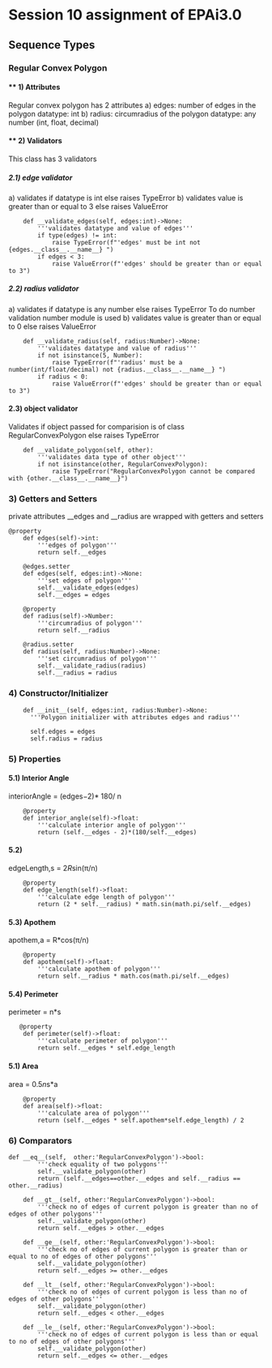 # Session 10 assignment of EPAi3.0
## Sequence Types

### Regular Convex Polygon
#### ** 1) Attributes
Regular convex polygon has 2 attributes 
a) edges: number of edges in the polygon
   datatype: int
b) radius: circumradius of the polygon
   datatype: any number (int, float, decimal)
   
#### ** 2) Validators
This class has 3 validators
##### 2.1) edge validator
a) validates if datatype is int else raises TypeError
b) validates value is greater than or equal to 3 else raises ValueError
```
    def __validate_edges(self, edges:int)->None:
        '''validates datatype and value of edges'''
        if type(edges) != int:
            raise TypeError(f"'edges' must be int not {edges.__class__.__name__} ")
        if edges < 3:
            raise ValueError(f"'edges' should be greater than or equal to 3")
```
##### 2.2) radius validator
a) validates if datatype is any number else raises TypeError
To do number validation number module is used
b) validates value is greater than or equal to 0 else raises ValueError
```
    def __validate_radius(self, radius:Number)->None:
        '''validates datatype and value of radius'''
        if not isinstance(5, Number):
            raise TypeError(f"'radius' must be a number(int/float/decimal) not {radius.__class__.__name__} ")
        if radius < 0:
            raise ValueError(f"'edges' should be greater than or equal to 3")
```
#### 2.3) object validator
Validates if object passed for comparision is of class RegularConvexPolygon else raises TypeError
```
    def __validate_polygon(self, other):
        '''validates data type of other object'''
        if not isinstance(other, RegularConvexPolygon):
            raise TypeError("RegularConvexPolygon cannot be compared with {other.__class__.__name__}")
```

### 3) Getters and Setters
private attributes __edges and __radius are wrapped with getters and setters
```
@property
    def edges(self)->int:
        '''edges of polygon'''
        return self.__edges

    @edges.setter
    def edges(self, edges:int)->None:
        '''set edges of polygon'''
        self.__validate_edges(edges)
        self.__edges = edges

    @property
    def radius(self)->Number:
        '''circumradius of polygon'''
        return self.__radius

    @radius.setter
    def radius(self, radius:Number)->None:
        '''set circumradius of polygon'''
        self.__validate_radius(radius)
        self.__radius = radius

```

### 4) Constructor/Initializer
```
    def __init__(self, edges:int, radius:Number)->None:
      '''Polygon initializer with attributes edges and radius'''

      self.edges = edges
      self.radius = radius
```

### 5) Properties
#### 5.1) Interior Angle
interiorAngle = (edges−2)* 180/ n
```
    @property
    def interior_angle(self)->float:
        '''calculate interior angle of polygon'''
        return (self.__edges - 2)*(180/self.__edges)
```
#### 5.2)
edgeLength,s = 2*R*sin⁡(π/n)
```
    @property
    def edge_length(self)->float:
        '''calculate edge length of polygon'''
        return (2 * self.__radius) * math.sin(math.pi/self.__edges)
```
#### 5.3) Apothem
apothem,a = R*cos⁡(π/n)
```
    @property
    def apothem(self)->float:
        '''calculate apothem of polygon'''
        return self.__radius * math.cos(math.pi/self.__edges)
```
#### 5.4) Perimeter
perimeter = n*s
```
   @property
    def perimeter(self)->float:
        '''calculate perimeter of polygon'''
        return self.__edges * self.edge_length
```
#### 5.1) Area
area = 0.5*n*s*a
```
    @property
    def area(self)->float:
        '''calculate area of polygon'''
        return (self.__edges * self.apothem*self.edge_length) / 2
```

### 6) Comparators
```
def __eq__(self,  other:'RegularConvexPolygon')->bool:
        '''check equality of two polygons'''
        self.__validate_polygon(other)
        return (self.__edges==other.__edges and self.__radius == other.__radius)

    def __gt__(self, other:'RegularConvexPolygon')->bool:
        '''check no of edges of current polygon is greater than no of edges of other polygons'''
        self.__validate_polygon(other)
        return self.__edges > other.__edges

    def __ge__(self, other:'RegularConvexPolygon')->bool:
        '''check no of edges of current polygon is greater than or equal to no of edges of other polygons'''
        self.__validate_polygon(other)
        return self.__edges >= other.__edges

    def __lt__(self, other:'RegularConvexPolygon')->bool:
        '''check no of edges of current polygon is less than no of edges of other polygons'''
        self.__validate_polygon(other)
        return self.__edges < other.__edges

    def __le__(self, other:'RegularConvexPolygon')->bool:
        '''check no of edges of current polygon is less than or equal to no of edges of other polygons'''
        self.__validate_polygon(other)
        return self.__edges <= other.__edges

```
